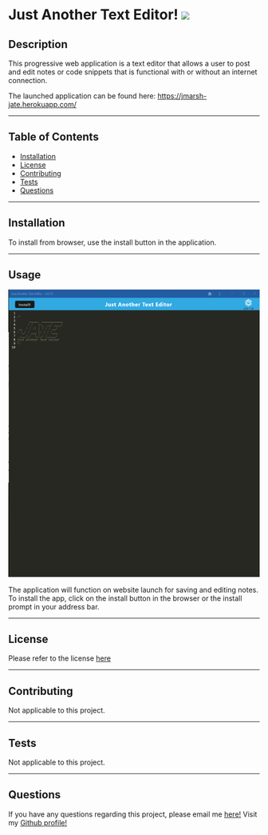 # Just Another Text Editor! <a href="https://opensource.org/licenses/MIT"><img src="https://img.shields.io/badge/license-MIT-blue?style=for-the-badge"></a>

## Description

This progressive web application is a text editor that allows a user to post and edit notes or code snippets that is functional with or without an internet connection.

The launched application can be found here: https://jmarsh-jate.herokuapp.com/

---

## Table of Contents

- [Installation](#installation)
- [License](#license)
- [Contributing](#contributing)
- [Tests](#tests)
- [Questions](#questions)

---

## Installation

To install from browser, use the install button in the application.

---

## Usage

![screenshot of launched app](/project%20info/appshot.png)

The application will function on website launch for saving and editing notes. To install the app, click on the install button in the browser or the install prompt in your address bar.

---

## License

Please refer to the license <a href="https://opensource.org/licenses/MIT">here</a>

---

## Contributing

Not applicable to this project.

---

## Tests

Not applicable to this project.

---

## Questions

If you have any questions regarding this project, please email me <a href="mailto:email">here!</a>
Visit my <a href="https://www.github.com/jennnmarshall">Github profile!</a>
